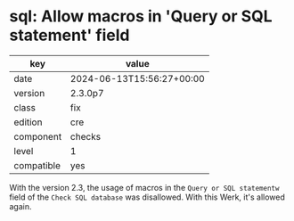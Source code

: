 [//]: # (werk v2)
# sql: Allow macros in 'Query or SQL statement' field

key        | value
---------- | ---
date       | 2024-06-13T15:56:27+00:00
version    | 2.3.0p7
class      | fix
edition    | cre
component  | checks
level      | 1
compatible | yes

With the version 2.3, the usage of macros in the `Query or SQL statementw` field of
the `Check SQL database` was disallowed. With this Werk, it's allowed again.
